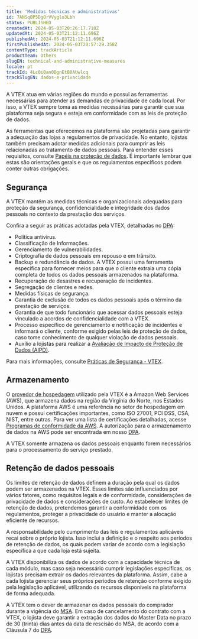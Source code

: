 ```yaml
---
title: 'Medidas técnicas e administrativas'
id: 7ANSqBP5DgOrVVyglo3Lbh
status: PUBLISHED
createdAt: 2024-05-03T20:26:17.710Z
updatedAt: 2024-05-03T21:12:11.696Z
publishedAt: 2024-05-03T21:12:11.696Z
firstPublishedAt: 2024-05-03T20:57:29.358Z
contentType: trackArticle
productTeam: Others
slugEN: technical-and-administrative-measures
locale: pt
trackId: 4Lc0i0an0DgnEtB0AUwlcq
trackSlugEN: dados-e-privacidade
---
```


A VTEX atua em várias regiões do mundo e possui as ferramentas necessárias para atender as demandas de privacidade de cada local. Por isso, a VTEX sempre toma as medidas necessárias para garantir que sua plataforma seja segura e esteja em conformidade com as leis de proteção de dados.

As ferramentas que oferecemos na plataforma são projetadas para garantir a adequação das lojas a regulamentos de privacidade. No entanto, lojistas também precisam adotar medidas adicionais para cumprir as leis relacionadas ao tratamento de dados pessoais. Para entender esses requisitos, consulte [Papéis na proteção de dados](https://help.vtex.com/pt/tracks/dados-e-privacidade--4Lc0i0an0DgnEtB0AUwlcq/5f8hTEw3xOALgqzus9VXKd).  É importante lembrar que estas são orientações gerais e que os regulamentos específicos podem conter outras obrigações.

## Segurança

A VTEX mantém as medidas técnicas e organizacionais adequadas para proteção da segurança, confidencialidade e integridade dos dados pessoais no contexto da prestação dos serviços.

Confira a seguir as práticas adotadas pela VTEX, detalhadas no [DPA](https://vtex.com/br-pt/privacy-and-agreements/data-processing-addendum/):

* Política antivírus.
* Classificação de Informações.
* Gerenciamento de vulnerabilidades.
* Criptografia de dados pessoais em repouso e em trânsito.
* Backup e redundância de dados. A VTEX possui uma ferramenta específica para fornecer meios para que o cliente extraia uma cópia completa de todos os dados pessoais armazenados na plataforma. 
* Recuperação de desastres e recuperação de incidentes.
* Segregação de clientes e redes.
* Medidas físicas de segurança.
* Garantia de exclusão de todos os dados pessoais após o término da prestação de serviços.
* Garantia de que todo funcionário que acessar dados pessoais esteja vinculado a acordos de confidencialidade com a VTEX.
* Processo específico de gerenciamento e notificação de incidentes e informará o cliente, conforme exigido pelas leis de proteção de dados, caso tome conhecimento de qualquer violação de dados pessoais.
* Auxílio a lojistas para realizar a [Avaliação de Impacto de Proteção de Dados (AIPD)](https://commission.europa.eu/law/law-topic/data-protection/reform/rules-business-and-organisations/obligations/when-data-protection-impact-assessment-dpia-required_pt).

Para mais informações, consulte [Práticas de Segurança - VTEX](https://vtex.com/br-pt/security/security-practices/).

## Armazenamento

O [provedor de hospedagem](https://vtex.com/br-pt/privacy-and-agreements/subprocessors/) utilizado pela VTEX é a Amazon Web Services (AWS), que armazena dados na região da Virgínia do Norte, nos Estados Unidos. A plataforma AWS é uma referência no setor de hospedagem em nuvem e possui certificações importantes, como ISO 27001, PCI DSS, CSA, NIST, entre outras. Para ver uma lista de certificações detalhadas, acesse [Programas de conformidade da AWS](https://aws.amazon.com/pt/compliance/programs/?nc1=h_ls). A autorização para o armazenamento de dados na AWS pode ser encontrada em nosso [DPA](https://vtex.com/br-pt/privacy-and-agreements/data-processing-addendum/).

A VTEX somente armazena os dados pessoais enquanto forem necessários para o processamento do serviço prestado.

## Retenção de dados pessoais

Os limites de retenção de dados definem a duração pela qual os dados podem ser armazenados na VTEX. Esses limites são influenciados por vários fatores, como requisitos legais e de conformidade, considerações de privacidade de dados e considerações de custo. Ao estabelecer limites de retenção de dados, pretendemos garantir a conformidade com os regulamentos, proteger a privacidade do usuário e manter a alocação eficiente de recursos.

A responsabilidade pelo cumprimento das leis e regulamentos aplicáveis recai sobre o próprio lojista. Isso inclui a definição e o respeito aos períodos de retenção de dados, os quais podem variar de acordo com a legislação específica a que cada loja está sujeita.

A VTEX disponibiliza os dados de acordo com a capacidade técnica de cada módulo, mas caso seja necessário cumprir legislações específicas, os lojistas precisam extrair os dados relevantes da plataforma. Assim, cabe a cada lojista gerenciar seus próprios períodos de retenção conforme exigido pela legislação aplicável, utilizando os recursos disponíveis na plataforma de forma adequada.

A VTEX tem o dever de armazenar os dados pessoais do comprador durante a vigência do [MSA](https://vtex.com/br-pt/privacy-and-agreements/agreements/). Em caso de cancelamento do contrato com a VTEX, o lojista deve garantir a extração dos dados do Master Data no prazo de 30 (trinta) dias antes da data de rescisão do MSA, de acordo com a Cláusula 7 do [DPA](https://vtex.com/br-pt/privacy-and-agreements/data-processing-addendum/).
